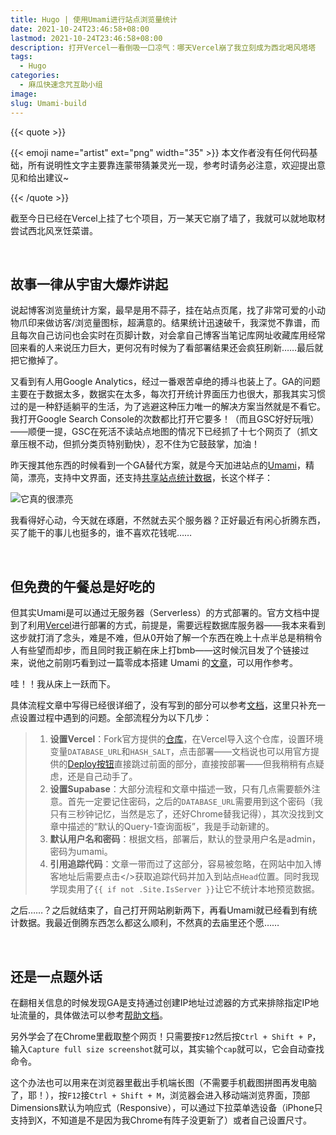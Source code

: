 ```yaml
---
title: Hugo | 使用Umami进行站点浏览量统计
date: 2021-10-24T23:46:58+08:00
lastmod: 2021-10-24T23:46:58+08:00
description: 打开Vercel一看倒吸一口凉气：哪天Vercel崩了我立刻成为西北喝风塔塔
tags:
  - Hugo
categories:
  - 麻瓜快速念咒互助小组
image: 
slug: Umami-build
---
```

{{< quote >}}

{{< emoji name="artist"  ext="png" width="35" >}} 本文作者没有任何代码基础，所有说明性文字主要靠连蒙带猜兼灵光一现，参考时请务必注意，欢迎提出意见和给出建议~

{{< /quote >}} 

截至今日已经在Vercel上挂了七个项目，万一某天它崩了墙了，我就可以就地取材尝试西北风烹饪菜谱。

<br>

## 故事一律从宇宙大爆炸讲起

说起博客浏览量统计方案，最早是用不蒜子，挂在站点页尾，找了非常可爱的小动物爪印来做访客/浏览量图标，超满意的。结果统计迅速破千，我深觉不靠谱，而且每次自己访问也会实时在页脚计数，对会拿自己博客当笔记库网址收藏库用经常回来看的人来说压力巨大，更何况有时候为了看部署结果还会疯狂刷新……最后就把它撤掉了。

又看到有人用Google Analytics，经过一番艰苦卓绝的搏斗也装上了。GA的问题主要在于数据太多，数据实在太多，每次打开统计界面压力也很大，那我其实习惯过的是一种舒适躺平的生活，为了逃避这种压力唯一的解决方案当然就是不看它。我打开Google Search Console的次数都比打开它要多！（而且GSC好好玩哦）——顺便一提，GSC在死活不读站点地图的情况下已经抓了十七个网页了（抓文章压根不动，但抓分类页特别勤快），忍不住为它鼓鼓掌，加油！

昨天搜其他东西的时候看到一个GA替代方案，就是今天加进站点的[Umami](https://umami.is/)，精简，漂亮，支持中文界面，还支持[共享站点统计数据](https://umami.mantyke.icu/share/f0Z0rGyU/%E5%B0%8F%E7%90%83%E9%A3%9E%E9%B1%BC)，长这个样子：

![它真的很漂亮](https://res.cloudinary.com/mantyke/image/upload/v1635094842/20211025_yfqppy.png)

我看得好心动，今天就在琢磨，不然就去买个服务器？正好最近有闲心折腾东西，买了能干的事儿也挺多的，谁不喜欢花钱呢……



<br>

## 但免费的午餐总是好吃的

但其实Umami是可以通过无服务器（Serverless）的方式部署的。官方文档中提到了利用[Vercel](https://vercel.com/)进行部署的方式，前提是，需要远程数据库服务器——我本来看到这步就打消了念头，难是不难，但从0开始了解一个东西在晚上十点半总是稍稍令人有些望而却步，而且同时我正躺在床上打bmb——这时候沉目发了个链接过来，说他之前刚巧看到过一篇零成本搭建 Umami 的[文章](https://sspai.com/post/68721)，可以用作参考。

哇！！我从床上一跃而下。

具体流程文章中写得已经很详细了，没有写到的部分可以参考[文档](https://umami.is/docs/about)，这里只补充一点设置过程中遇到的问题。全部流程分为以下几步：

> 1. **设置Vercel**：Fork官方提供的[仓库](https://github.com/mikecao/umami)，在Vercel导入这个仓库，设置环境变量`DATABASE_URL`和`HASH_SALT`，点击部署——文档说也可以用官方提供的[Deploy按钮](https://umami.is/docs/running-on-vercel)直接跳过前面的部分，直接按部署——但我稍稍有点疑虑，还是自己动手了。
> 2. **设置Supabase**：大部分流程和文章中描述一致，只有几点需要额外注意。首先一定要记住密码，之后的`DATABASE_URL`需要用到这个密码（我只有三秒钟记忆，当然是忘了，还好Chrome替我记得），其次没找到文章中描述的“默认的Query-1查询面板”，我是手动新建的。
> 3. **默认用户名和密码**：根据文档，部署后，默认的登录用户名是admin，密码为umami。
> 4. **引用追踪代码**：文章一带而过了这部分，容易被忽略，在网站中加入博客地址后需要点击</>获取追踪代码并加入到站点`Head`位置。同时我现学现卖用了`{{ if not .Site.IsServer }}`让它不统计本地预览数据。

之后……？之后就结束了，自己打开网站刷新两下，再看Umami就已经看到有统计数据。我最近倒腾东西怎么都这么顺利，不然真的去庙里还个愿……

<br>

## 还是一点题外话

在翻相关信息的时候发现GA是支持通过创建IP地址过滤器的方式来排除指定IP地址流量的，具体做法可以参考[帮助文档](https://support.google.com/analytics/answer/1034840?hl=zh-Hans)。

另外学会了在Chrome里截取整个网页！只需要按`F12`然后按`Ctrl + Shift + P`，输入`Capture full size screenshot`就可以，其实输个`cap`就可以，它会自动查找命令。

这个办法也可以用来在浏览器里截出手机端长图（不需要手机截图拼图再发电脑了，耶！），按`F12`接`Ctrl + Shift + M`，浏览器会进入移动端浏览界面，顶部Dimensions默认为响应式（Responsive），可以通过下拉菜单选设备（iPhone只支持到X，不知道是不是因为我Chrome有阵子没更新了）或者自己设置尺寸。

<br>

